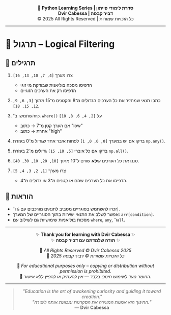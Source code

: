 <!-- DC_HEADER_START -->
<div align="center">

🐍 **Python Learning Series | סדרת לימודי פייתון**  
**Dvir Cabessa | דביר קבסה**  
© 2025 All Rights Reserved | כל הזכויות שמורות

</div>

---
<!-- DC_HEADER_END -->

# 📘 תרגול – Logical Filtering

## 🧪 תרגילים

1. צרו מערך `[4, 7, 10, 13, 16]`  
   - הדפיסו מסכה בוליאנית שבודקת מי זוגי  
   - הדפיסו רק את הערכים הזוגיים

2. כתבו תנאי שמחזיר את כל הערכים הגדולים מ־8 והקטנים מ־15 מתוך `[3, 6, 9, 12, 15, 18]`.

3. השתמשו ב־`np.where()` על `[2, 4, 6, 8, 10]`  
   - אם הערך קטן מ־7 → כתוב "low"  
   - אחרת → כתוב "high"

4. בדקו אם יש במערך `[0, 0, 0, 1]` לפחות איבר אחד שגדול מ־0 בעזרת `np.any()`.

5. בדקו אם כל איברי `[5, 10, 15]` גדולים מ־2 בעזרת `np.all()`.

6. סננו את כל הערכים **שלא** שווים ל־10 מתוך `[10, 20, 10, 30, 40]`.

7. צרו מערך `[1, 2, 3, 4, 5]`  
   - הדפיסו את כל הערכים שהם או קטנים מ־3 או גדולים מ־4.

## 📌 הוראות

- זכרו להשתמש בסוגריים מסביב לתנאים מורכבים עם `&` ו־`|`.
- אפשר לשלב את התנאי ישירות בתוך הסוגריים של המערך: `arr[condition]`.
- מסכות בוליאניות שימושיות גם לשילוב עם `where`, `any`, ו־`all`.

<!-- DC_FOOTER_START -->
---

<div align="center">

✨ **Thank you for learning with Dvir Cabessa** ✨  
✨ **תודה שלמדתם עם דביר קבסה** ✨  

📘 *All Rights Reserved © Dvir Cabessa 2025*  
📘 *כל הזכויות שמורות © דביר קבסה 2025*  

🔗 *For educational purposes only – copying or distribution without permission is prohibited.*  
🔗 *החומר נועד לשימוש חינוכי בלבד — אין להעתיק או להפיץ ללא אישור.*

---

> _"Education is the art of awakening curiosity and guiding it toward creation."_  
> _"החינוך הוא אמנות המעירה את הסקרנות ומכוונת אותה ליצירה."_  
> — **Dvir Cabessa**

</div>
<!-- DC_FOOTER_END -->

